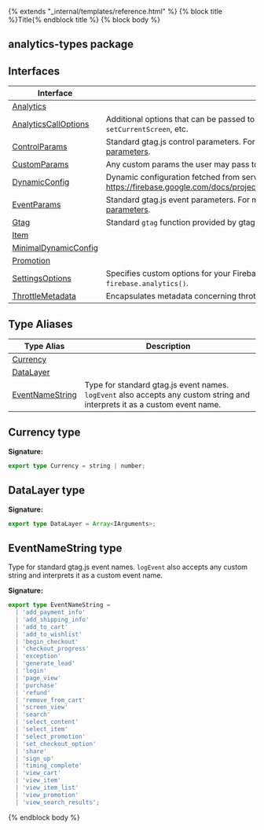 {% extends "_internal/templates/reference.html" %}
{% block title %}Title{% endblock title %}
{% block body %}

## analytics-types package

## Interfaces

|  Interface | Description |
|  --- | --- |
|  [Analytics](./analytics-types.analytics.md#analytics_interface) |  |
|  [AnalyticsCallOptions](./analytics-types.analyticscalloptions.md#analyticscalloptions_interface) | Additional options that can be passed to Firebase Analytics method calls such as <code>logEvent</code>, <code>setCurrentScreen</code>, etc. |
|  [ControlParams](./analytics-types.controlparams.md#controlparams_interface) | Standard gtag.js control parameters. For more information, see [the gtag.js documentation on parameters](https://developers.google.com/gtagjs/reference/parameter)<!-- -->. |
|  [CustomParams](./analytics-types.customparams.md#customparams_interface) | Any custom params the user may pass to gtag.js. |
|  [DynamicConfig](./analytics-types.dynamicconfig.md#dynamicconfig_interface) | Dynamic configuration fetched from server. See https://firebase.google.com/docs/projects/api/reference/rest/v1beta1/projects.webApps/getConfig |
|  [EventParams](./analytics-types.eventparams.md#eventparams_interface) | Standard gtag.js event parameters. For more information, see [the gtag.js documentation on parameters](https://developers.google.com/gtagjs/reference/parameter)<!-- -->. |
|  [Gtag](./analytics-types.gtag.md#gtag_interface) | Standard <code>gtag</code> function provided by gtag.js. |
|  [Item](./analytics-types.item.md#item_interface) |  |
|  [MinimalDynamicConfig](./analytics-types.minimaldynamicconfig.md#minimaldynamicconfig_interface) |  |
|  [Promotion](./analytics-types.promotion.md#promotion_interface) |  |
|  [SettingsOptions](./analytics-types.settingsoptions.md#settingsoptions_interface) | Specifies custom options for your Firebase Analytics instance. You must set these before initializing <code>firebase.analytics()</code>. |
|  [ThrottleMetadata](./analytics-types.throttlemetadata.md#throttlemetadata_interface) | Encapsulates metadata concerning throttled fetch requests. |

## Type Aliases

|  Type Alias | Description |
|  --- | --- |
|  [Currency](./analytics-types.md#currency_type) |  |
|  [DataLayer](./analytics-types.md#datalayer_type) |  |
|  [EventNameString](./analytics-types.md#eventnamestring_type) | Type for standard gtag.js event names. <code>logEvent</code> also accepts any custom string and interprets it as a custom event name. |

## Currency type

<b>Signature:</b>

```typescript
export type Currency = string | number;
```

## DataLayer type

<b>Signature:</b>

```typescript
export type DataLayer = Array<IArguments>;
```

## EventNameString type

Type for standard gtag.js event names. `logEvent` also accepts any custom string and interprets it as a custom event name.

<b>Signature:</b>

```typescript
export type EventNameString =
  | 'add_payment_info'
  | 'add_shipping_info'
  | 'add_to_cart'
  | 'add_to_wishlist'
  | 'begin_checkout'
  | 'checkout_progress'
  | 'exception'
  | 'generate_lead'
  | 'login'
  | 'page_view'
  | 'purchase'
  | 'refund'
  | 'remove_from_cart'
  | 'screen_view'
  | 'search'
  | 'select_content'
  | 'select_item'
  | 'select_promotion'
  | 'set_checkout_option'
  | 'share'
  | 'sign_up'
  | 'timing_complete'
  | 'view_cart'
  | 'view_item'
  | 'view_item_list'
  | 'view_promotion'
  | 'view_search_results';
```
{% endblock body %}
